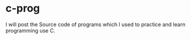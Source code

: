 # c-prog
I will post the Source code of programs which I used to practice and learn programming use C.

